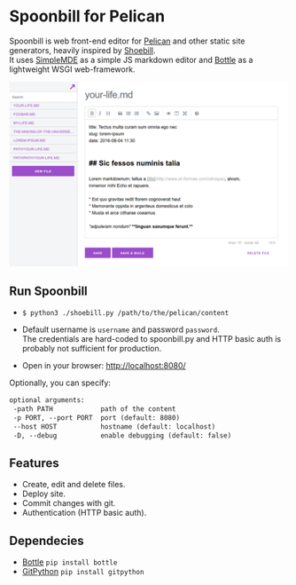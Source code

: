 # Spoonbill for Pelican

Spoonbill is web front-end editor for [Pelican][0] and other static site generators, heavily inspired by [Shoebill][1].  
It uses [SimpleMDE][4] as a simple JS markdown editor and [Bottle][2] as a lightweight WSGI web-framework.

![Spoonbill screenshot](docs/screenshots/screenshot-1.png?raw=true)

## Run Spoonbill

* `$ python3 ./shoebill.py /path/to/the/pelican/content`

* Default username is `username` and password `password`.  
  The credentials are hard-coded to spoonbill.py and HTTP basic auth is probably not sufficient for production.

* Open in your browser: [http://localhost:8080/][5]

Optionally, you can specify:

    optional arguments:
     -path PATH            path of the content
     -p PORT, --port PORT  port (default: 8080)
     --host HOST           hostname (default: localhost)
     -D, --debug           enable debugging (default: false)
     
## Features

* Create, edit and delete files.
* Deploy site.
* Commit changes with git.
* Authentication (HTTP basic auth).

## Dependecies

* [Bottle][2] `pip install bottle`
* [GitPython][3] `pip install gitpython`

[0]:http://docs.getpelican.com/en/stable/
[1]:https://github.com/FedericoCeratto/shoebill
[2]:https://bottlepy.org/docs/dev/
[3]:https://gitpython.readthedocs.io/en/stable/
[4]:https://simplemde.com/
[5]:http://localhost:8080/